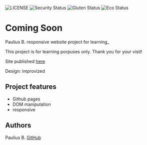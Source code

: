 ![LICENSE](https://img.shields.io/badge/license-MIT-blue.svg?style=flat-square)
![Security Status](https://img.shields.io/security-headers?label=Security&url=https%3A%2F%2Fgithub.com&style=flat-square)
![Gluten Status](https://img.shields.io/badge/Gluten-Free-green.svg)
![Eco Status](https://img.shields.io/badge/ECO-Friendly-green.svg)

# Coming Soon

Paulius B. responsive website project for learning\_

This project is for learning porpuses only. Thank you for your visit!

Site published [here](https://scarab911.github.io/3-background-change)

Design: improvized

## Project features

- Github pages
- DOM manipulation
- responsive

## Authors

Paulius B. [GitHub](https://github.com/Scarab911)
